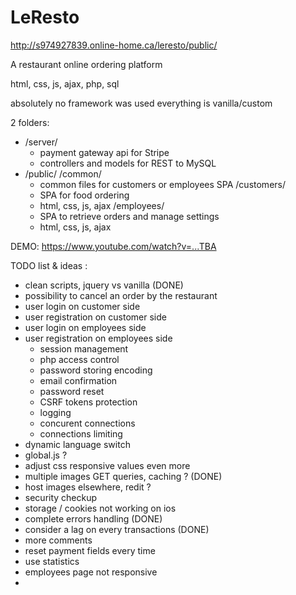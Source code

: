 # LeResto

http://s974927839.online-home.ca/leresto/public/

A restaurant online ordering platform

html, css, js, ajax, php, sql

absolutely no framework was used
everything is vanilla/custom

2 folders:

- /server/
    - payment gateway api for Stripe
    - controllers and models for REST to MySQL
- /public/
    /common/
    - common files for customers or employees SPA
    /customers/
    - SPA for food ordering
    - html, css, js, ajax
    /employees/
    - SPA to retrieve orders and manage settings
    - html, css, js, ajax


DEMO: https://www.youtube.com/watch?v=...TBA





TODO list & ideas :

- clean scripts, jquery vs vanilla (DONE)
- possibility to cancel an order by the restaurant
- user login on customer side
- user registration on customer side
- user login on employees side
- user registration on employees side
    - session management
    - php access control
    - password storing encoding
    - email confirmation
    - password reset
    - CSRF tokens protection
    - logging
    - concurent connections
    - connections limiting
- dynamic language switch
- global.js ?
- adjust css responsive values even more
- multiple images GET queries, caching ? (DONE)
- host images elsewhere, redit ?
- security checkup
- storage / cookies not working on ios
- complete errors handling (DONE)
- consider a lag on every transactions (DONE)
- more comments
- reset payment fields every time
- use statistics
- employees page not responsive
- 
